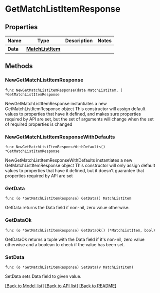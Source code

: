# GetMatchListItemResponse

## Properties

Name | Type | Description | Notes
------------ | ------------- | ------------- | -------------
**Data** | [**MatchListItem**](MatchListItem.md) |  | 

## Methods

### NewGetMatchListItemResponse

`func NewGetMatchListItemResponse(data MatchListItem, ) *GetMatchListItemResponse`

NewGetMatchListItemResponse instantiates a new GetMatchListItemResponse object
This constructor will assign default values to properties that have it defined,
and makes sure properties required by API are set, but the set of arguments
will change when the set of required properties is changed

### NewGetMatchListItemResponseWithDefaults

`func NewGetMatchListItemResponseWithDefaults() *GetMatchListItemResponse`

NewGetMatchListItemResponseWithDefaults instantiates a new GetMatchListItemResponse object
This constructor will only assign default values to properties that have it defined,
but it doesn't guarantee that properties required by API are set

### GetData

`func (o *GetMatchListItemResponse) GetData() MatchListItem`

GetData returns the Data field if non-nil, zero value otherwise.

### GetDataOk

`func (o *GetMatchListItemResponse) GetDataOk() (*MatchListItem, bool)`

GetDataOk returns a tuple with the Data field if it's non-nil, zero value otherwise
and a boolean to check if the value has been set.

### SetData

`func (o *GetMatchListItemResponse) SetData(v MatchListItem)`

SetData sets Data field to given value.



[[Back to Model list]](../README.md#documentation-for-models) [[Back to API list]](../README.md#documentation-for-api-endpoints) [[Back to README]](../README.md)


